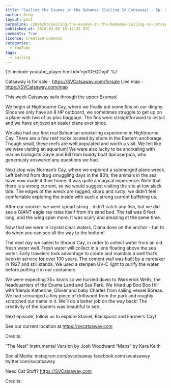 ```yaml
---
title: "Sailing the Exumas in the Bahamas (Sailing SV Catsaway) - Ep. 24"
author: Greg
layout: post
permalink: /2018/03/sailing-the-exumas-in-the-bahamas-sailing-sv-catsaway-ep-24
published_at: 2018-03-05 18:12:22 UTC
comments: True
licence: Creative Commons
categories:
  - YouTube
tags:
  - sailing
---
```


{% include youtube_player.html id='njxfGEQOvpI' %}

Catsaway is for sale - https://SVCatsaway.com/forsale
Live map - https://SVCatsaway.com/map

This week Catsaway sails through the upper Exumas!

We begin at Highbourne Cay, where we finally put some fins on our dinghy.  Since we only have an 8 HP outboard, we sometimes struggle to get up on a plane with two of us plus baggage.  The fins were straightforward to install and we have enjoyed an easier plane ever since.

We also had our first real Bahamian snorkeling experience in Highbourne Cay.  There are a few reef rocks located by shore in the Eastern anchorage.  Though small, these reefs are well populated and worth a visit.  We felt like we were visiting an aquarium!  We were also lucky to be snorkeling with marine biologists Gayle and Bill from buddy boat Spiraserpula, who generously answered any questions we had.

Next stop was Norman’s Cay, where we explored a submerged plane wreck.  Left behind from drug smuggling days in the 80’s, the animals in the sea have now made it their home.  It was quite a magical experience.  Note that there is a strong current, so we would suggest visiting the site at low slack tide.  The edges of the wreck are ragged, sharp and rusty; we didn’t feel comfortable exploring the inside with such a strong current buffeting us. 

After our snorkel, we went spearfishing - didn’t catch any fish, but we did see a GIANT eagle ray raise itself from it’s sand bed.  The tail was 8 feet long, and the wing span more.  It was scary and amazing at the same time.

Now that we were in crystal clear waters, Diana dove on the anchor - fun to do when you can see all the way to the bottom!

The next day we sailed to Shroud Cay, in order to collect water from an old fresh water well.  Fresh water will collect in a lens floating above the sea water.  Early travelers took advantage to create and maintain a well that’s been in service for over 100 years.  The cement wall was built by a caretaker in 1927 and still stands.  We used a steripen UV-C light to purify the water before putting it in our containers.

We were expecting 35+ knots so we hurried down to Warderick Wells, the headquarters of the Exuma Land and Sea Park.  We hiked up Boo Boo Hill with friends Katherine, Olivier and baby Charles from sailing vessel Boreas.  We had scrounged a tiny piece of driftwood from the park and roughly scratched our name in it.  We’ll do a better job on the way back!  The creativity of the boaters was beautiful to see.  

Next episode, follow us to explore Staniel, Blackpoint and Farmer’s Cay!

See our current location at https://svcatsaway.com

Credits:

“The Nest” Instrumental Version by Josh Woodward
“Maps” by Kara Keith 

Social Media:
instagram.com/svcatsaway
facebook.com/svcatsaway
twitter.com/svcatsaway

Need Cat Stuff? 
https://SVCatsaway.com

Credits:

